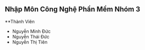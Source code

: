 ## Nhập Môn Công Nghệ Phần Mềm Nhóm 3

**Thành Viên <br />
- Nguyễn Minh Đức
- Nguyễn Thái Đức
- Nguyễn Thị Tiên